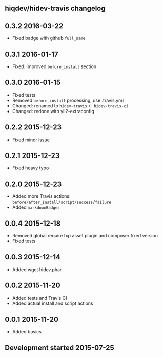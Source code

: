 hiqdev/hidev-travis changelog
-----------------------------

## 0.3.2 2016-03-22

- Fixed badge with github `full_name`

## 0.3.1 2016-01-17

- Fixed: improved `before_install` section

## 0.3.0 2016-01-15

- Fixed tests
- Removed `before_install` processing, use .travis.yml
- Changed: renamed to `hidev-travis` <- `hidev-travis-ci`
- Changed: redone with yii2-extraconfig

## 0.2.2 2015-12-23

- Fixed minor issue

## 0.2.1 2015-12-23

- Fixed heavy typo

## 0.2.0 2015-12-23

- Added more Travis actions: `before/after_install/script/success/failure`
- Added `markdownBadges`

## 0.0.4 2015-12-18

- Removed global require fxp asset plugin and composer fixed version
- Fixed tests

## 0.0.3 2015-12-14

- Added wget hidev.phar

## 0.0.2 2015-11-20

- Added tests and Travis CI
- Added actual install and script actions

## 0.0.1 2015-11-20

- Added basics

## Development started 2015-07-25

